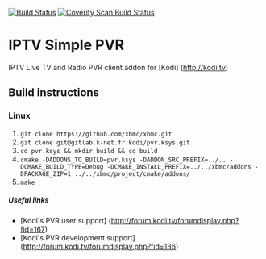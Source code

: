 [![Build Status](https://travis-ci.org/kodi-pvr/pvr.iptvsimple.svg?branch=master)](https://travis-ci.org/kodi-pvr/pvr.iptvsimple)
[![Coverity Scan Build Status](https://scan.coverity.com/projects/5120/badge.svg)](https://scan.coverity.com/projects/5120)

# IPTV Simple PVR
IPTV Live TV and Radio PVR client addon for [Kodi] (http://kodi.tv)

## Build instructions

### Linux

1. `git clone https://github.com/xbmc/xbmc.git`
2. `git clone git@gitlab.k-net.fr:kodi/pvr.ksys.git`
3. `cd pvr.ksys && mkdir build && cd build`
4. `cmake -DADDONS_TO_BUILD=pvr.ksys -DADDON_SRC_PREFIX=../.. -DCMAKE_BUILD_TYPE=Debug -DCMAKE_INSTALL_PREFIX=../../xbmc/addons -DPACKAGE_ZIP=1 ../../xbmc/project/cmake/addons/`
5. `make`

##### Useful links

* [Kodi's PVR user support] (http://forum.kodi.tv/forumdisplay.php?fid=167)
* [Kodi's PVR development support] (http://forum.kodi.tv/forumdisplay.php?fid=136)
